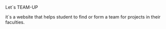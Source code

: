 
Let`s TEAM-UP

it`s a website that helps student to find or form a team for projects in their faculties.